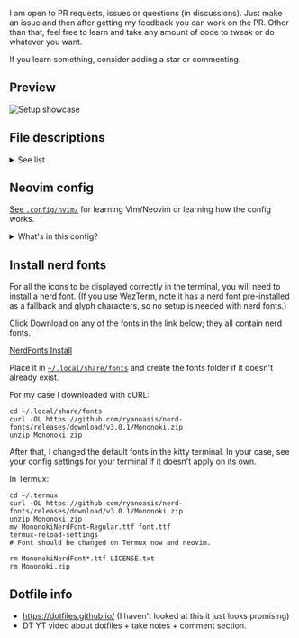 I am open to PR requests, issues or questions (in discussions). Just make an
issue and then after getting my feedback you can work on the PR. Other than
that, feel free to learn and take any amount of code to tweak or do whatever
you want.

If you learn something, consider adding a star or commenting.


## Preview

![Setup showcase](https://github.com/FrostyNick/dotfiles/assets/57016218/dc492a6c-f389-45b4-b874-b4850f5ea08a)


## File descriptions

<details>
  <summary>See list</summary>

  ##### Legend
  `x`      = definitely works
  `!`      = supported with issues <br>
  `ip`     = planning support <br>
  ` `      = not supported <br>
  `%%%`    = not git pushed <br>

  ##### Descriptions
  | Config file                                                                            | Description                                            | Ubuntu | Termux | Windows 10 |
  | ---                                                                                    | ---                                                    | -      | -      | -          |
  | [~/.config/nvim/](.config/nvim/)                                                       | Neovim config; powerful text editor / PDE              | x      | !      | ip         |
  | [~/.config/doom/](.config/doom/)                                                       | Doom Emacs config; IDE I rarely use; vim-like emacs    | x      | ?      |
  | [~/.config/Vencord/](.config/Vencord)                                                  | Vencord is a Discord client; injects javascript        | x      |        | x          |
  | [~/.config/VencordDesktop/VencordDesktop/themes/](.config/VencordDesktop/V.../themes/) | Vesktop is a desktop app for Vencord; by Vencord devs  | x      |        | x          |
  | [~/.config/alacritty.toml](.config/alacritty.toml)                                     | Terminal emulator (made for speed; .toml conf)         | x      |        | x          |
  | [~/.config/kitty/](.config/kitty)                                                      | Terminal emulator (no longer testing)                   | x      |
  | [~/.config/wezterm/](.config/wezterm)                                                  | Terminal emulator (more features built-in; .lua conf)  | x      |        | x          |
  | [~/.config/Kvantum/](.config/Kvantum)                                                  | Force dark mode on some apps                           | x      |
  | [~/.config/mimeapps.list](.config/mimeapps.list)                                       | Fix for i3 default links on Ubuntu                     | x      |
  | [~/.config/i3/](.config/i3)                                                            | Window Manager for X11 compositor on Linux             | x      |
  | [~/.config/picom.conf](.config/picom.conf)                                             | Compositor for X11; transparent windows, effects, etc. | x      |
  | [~/.config/screenkey.json](.config/screenkey.json)                                     | See keys typed on screen                               | x      |
  | [~/.config/zathura/](.config/zathura/)                                                 | Tiny vim-like PDF/epub/other viewer                    | x      |
  | [~/.termux/font.tff%%%](.termux/font.tff)                                              | Set default font in Termux                             |        | x      |
  | [~/.local/share/fonts/](.local/share/fonts)                                            | Set default font in Ubuntu                             | x      |
  | [~/.fzf](.fzf/)                                                                        | Fuzzy finder                                           | x      | !      |
  | [~/.newsboat/](.newsboat)                                                              | Terminal RSS+atom reader with vim keybinds in config   | x      | x      |
  | [~/.bashrc](.bashrc)                                                                   | Bash shell config                                      | x      | ?      |
  | [~/.bash_aliases](.bash_aliases)                                                       | Aliases for bash shell                                 | x      | x      |
  | [~/.profile](.profile)                                                                 | Another startup file found by default in Ubuntu 20.04  | x      |
 
</details>


## Neovim config

[See `.config/nvim/`](.config/nvim/) for learning Vim/Neovim or learning how
the config works.

<details>
    <summary>What's in this config?</summary>

- Working LSP. Search LSP in <kbd>leader + ?</kbd> for LSP
  keybinds.
    - <kbd>gr</kbd> - rename variable based on code context. (it won't mess up
      other variables)
    - <kbd>gd</kbd> - go to definition.
- Aggressively testing code and new plugins. Things might break once in a while.
- Space = leader key.
- Live server for web testing. <kbd>leader + l + l</kbd> - Toggle live
  server; there's no toggle in original plugin. Powered by
  barrett-ruth/live-server.nvim. Requires npm; yarn works too, see live-server
  readme and modify config.
- Sane defaults for coding, tabs, etc.
- Minimal look and feel.
- Startup time is about 32ms.
    - "VeryLazy" is about 65ms (doesn't include plugins that aren't loaded
  yet).
    - Note: Benchmarks vary a lot. Startup time for neovim plugins
  are 5-20x slower on Windows compared to Linux for some reason if you somehow
  get it running there based on my rough testing (native nvim + Wezterm).
- Several keybinds while being mindful about existing vim keybinds; especially
  if they're useful keybinds.
    - <kbd>leader + ,</kbd> to see previous files. In vim, <kbd>:bro
      ol</kbd> is the shortest alternative.
    - <kbd>leader + t</kbd> to open terminal in a vertical split.
    - <kbd>leader + b</kbd> to switch/see buffers.
    - <kbd>leader + z + d</kbd> to get definition of a word. (Needs dependency
      `dict` to work and in some Linux distros you may also need another
      package for specifically the english/other-language part of dictionary.)
- Uses the Lazy plugin manager.
- 30+ plugins; plugin configuration is located in
  [...`/nvim/lua/frostynick/lazy.lua`](.config/nvim/lua/frostynick/lazy.lua)
    <!-- .config/nvim/lua/frostynick/lazy.lua -->
    <!-- if you're in vim remember gf - go to file for above -->
    - Telescope, Treesitter - A must have for Neovim.
    - Treesitter textobjects - For now you can <kbd>dif</kbd> to
      delete inside a function, <kbd>caf</kbd> to delete around a function,
      etc. There's a lot of potential for this since it's just the start of
      this part of the config.
    - Use nvim surround for many new keybinds. Starts with <kbd>ys</kbd> "you
      surround"
    - Format markdown tables with `:Tableize` or <kbd>leader + m + t</kbd>.
      Preview markdown in the web with `:MarkdownPreviewToggle` or <kbd>leader
      \+ m + m</kbd>. Requires `npm` or possibly `yarn` with config changes.
    - Git fugitive. Access with <kbd>leader + g + f</kbd>
    - Neorg support.
    - Comment.nvim (gcc to comment current line; gc(motions) to select where to
      comment; many vim like shortcuts supported)
    - Zen mode, Harpoon, Lua line.
    - Much more.
- Lua based plugins whenever it's better in speed or functionality.
- Not familiar with the keybinds for this config? <kbd>leader + ?</kbd>
  (leaderkey is space for everything)
- Rose pine theme. (The Showcase screenshot is likely outdated if it has a
  different theme)

</details>

## Install nerd fonts

For all the icons to be displayed correctly in the terminal, you will need to install a nerd font. (If you use WezTerm, note it has a nerd font pre-installed as a fallback and glyph characters, so no setup is needed with nerd fonts.)

Click Download on any of the fonts in the link below; they all contain nerd fonts.

[NerdFonts Install](https://nerdfonts.com/font-downloads)

Place it in [`~/.local/share/fonts`](.local/share/fonts) and create the fonts
folder if it doesn't already exist.

For my case I downloaded with cURL:
```
cd ~/.local/share/fonts
curl -OL https://github.com/ryanoasis/nerd-fonts/releases/download/v3.0.1/Mononoki.zip
unzip Mononoki.zip
```
After that, I changed the default fonts in the kitty terminal. In your case,
see your config settings for your terminal if it doesn't apply on its own.

In Termux:
```
cd ~/.termux
curl -OL https://github.com/ryanoasis/nerd-fonts/releases/download/v3.0.1/Mononoki.zip
unzip Mononoki.zip
mv MononokiNerdFont-Regular.ttf font.ttf
termux-reload-settings
# Font should be changed on Termux now and neovim.

rm MononokiNerdFont*.ttf LICENSE.txt
rm Mononoki.zip
```

<!--
## Vencord themes

# mv to
# vencord themes:
# https://raw.githubusercontent.com/Dyzean/Tokyo-Night/main/tokyo-night.theme.css

# (My preference) black mode + padding theme + modern notifications:

# Follow instructions: https://refact0r.github.io/midnight-discord/
# See ~/.config/VencordDesktop/VencordDesktop/themes/midnight.theme.css from my dotfiles for css variables to quickcss in Vencord to add opinionated padding + make the theme black rather than just dark.
# Add to Vencord: https://discord-extensions.github.io/modern-indicators/src/source.css

# video game themed discord:
# https://saltssaumure.github.io/pios-discord-theme/piOS.theme.css

# really cool but not lightweight probably because of background blur
# https://capnkitten.github.io/BetterDiscord/Themes/Translucence/css/source.css

# idk below
# https://discord-extensions.github.io/compact-userarea/src/source.css
-->


## Dotfile info

- https://dotfiles.github.io/ (I haven't looked at this it just looks promising)
- DT YT video about dotfiles + take notes + comment section.

